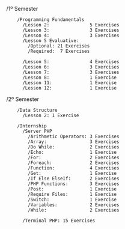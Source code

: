    /1º Semester
      
        /Programming Fundamentals
          /Lesson 2:               5 Exercises
          /Lesson 3:               3 Exercises
          /Lesson 4:               3 Exercises
          /Lesson 5 Evaluative:
            /Optional: 21 Exercises
            /Required:  7 Exercises
            
          /Lesson 5:               4 Exercises
          /Lesson 6:               3 Exercises
          /Lesson 7:               3 Exercises
          /Lesson 8:               1 Exercise
          /Lesson 11:              1 Exercise
          /Lesson 12:              1 Exercise

   /2º Semester
   
        /Data Structure
          /Lesson 2: 1 Exercise

        /Internship
          /Server PHP
            /Arithmetic Operators: 3 Exercises
            /Array:                3 Exercises
            /Do While:             2 Exercises
            /Echo:                 1 Exercise
            /For:                  2 Exercises
            /Foreach:              2 Exercises
            /Function:             4 Exercises
            /Get:                  1 Exercise
            /If Else ElseIf:       2 Exercises
            /PHP Functions:        3 Exercises
            /Post:                 1 Exercise
            /Require Files:        1 Exercise
            /Switch:               1 Exercise
            /Variables:            2 Exercises
            /While:                2 Exercises

          /Terminal PHP: 15 Exercises
